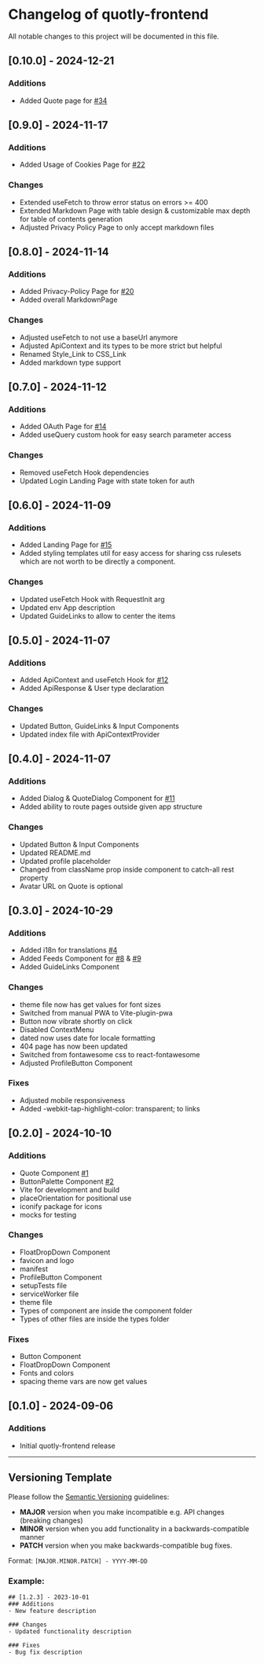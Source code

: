 # Changelog of quotly-frontend
All notable changes to this project will be documented in this file.

## [0.10.0] - 2024-12-21
### Additions
- Added Quote page for [#34](https://github.com/quotly-eu/quotly-frontend/issues/34)

## [0.9.0] - 2024-11-17
### Additions
- Added Usage of Cookies Page for [#22](https://github.com/quotly-eu/quotly-frontend/issues/22)

### Changes
- Extended useFetch to throw error status on errors >= 400
- Extended Markdown Page with table design & customizable max depth for table of contents generation
- Adjusted Privacy Policy Page to only accept markdown files

## [0.8.0] - 2024-11-14
### Additions
- Added Privacy-Policy Page for [#20](https://github.com/quotly-eu/quotly-frontend/issues/20)
- Added overall MarkdownPage

### Changes
- Adjusted useFetch to not use a baseUrl anymore
- Adjusted ApiContext and its types to be more strict but helpful
- Renamed Style_Link to CSS_Link
- Added markdown type support

## [0.7.0] - 2024-11-12
### Additions
- Added OAuth Page for [#14](https://github.com/quotly-eu/quotly-frontend/issues/14)
- Added useQuery custom hook for easy search parameter access

### Changes
- Removed useFetch Hook dependencies
- Updated Login Landing Page with state token for auth

## [0.6.0] - 2024-11-09
### Additions
- Added Landing Page for [#15](https://github.com/quotly-eu/quotly-frontend/issues/15)
- Added styling templates util for easy access for sharing css rulesets which are not worth to be directly a component.

### Changes
- Updated useFetch Hook with RequestInit arg
- Updated env App description
- Updated GuideLinks to allow to center the items

## [0.5.0] - 2024-11-07
### Additions
- Added ApiContext and useFetch Hook for [#12](https://github.com/quotly-eu/quotly-frontend/issues/12)
- Added ApiResponse & User type declaration 

### Changes
- Updated Button, GuideLinks & Input Components
- Updated index file with ApiContextProvider

## [0.4.0] - 2024-11-07
### Additions
- Added Dialog & QuoteDialog Component for [#11](https://github.com/quotly-eu/quotly-frontend/issues/11)
- Added ability to route pages outside given app structure

### Changes
- Updated Button & Input Components
- Updated README.md
- Updated profile placeholder
- Changed from className prop inside component to catch-all rest property
- Avatar URL on Quote is optional

## [0.3.0] - 2024-10-29
### Additions
- Added i18n for translations [#4](https://github.com/quotly-eu/quotly-frontend/issues/4)
- Added Feeds Component for [#8](https://github.com/quotly-eu/quotly-frontend/issues/8) & [#9](https://github.com/quotly-eu/quotly-frontend/issues/9)
- Added GuideLinks Component

### Changes
- theme file now has get values for font sizes
- Switched from manual PWA to Vite-plugin-pwa
- Button now vibrate shortly on click
- Disabled ContextMenu
- dated now uses date for locale formatting
- 404 page has now been updated
- Switched from fontawesome css to react-fontawesome
- Adjusted ProfileButton Component

### Fixes
- Adjusted mobile responsiveness
- Added -webkit-tap-highlight-color: transparent; to links

## [0.2.0] - 2024-10-10
### Additions
- Quote Component [#1](https://github.com/quotly-eu/quotly-frontend/issues/1)
- ButtonPalette Component [#2](https://github.com/quotly-eu/quotly-frontend/issues/2)
- Vite for development and build
- placeOrientation for positional use
- iconify package for icons
- mocks for testing

### Changes
- FloatDropDown Component
- favicon and logo
- manifest
- ProfileButton Component
- setupTests file
- serviceWorker file
- theme file
- Types of component are inside the component folder
- Types of other files are inside the types folder

### Fixes
- Button Component
- FloatDropDown Component
- Fonts and colors
- spacing theme vars are now get values

## [0.1.0] - 2024-09-06
### Additions
- Initial quotly-frontend release

---

## Versioning Template

Please follow the [Semantic Versioning](https://semver.org/) guidelines:

- **MAJOR** version when you make incompatible e.g. API changes (breaking changes)
- **MINOR** version when you add functionality in a backwards-compatible manner
- **PATCH** version when you make backwards-compatible bug fixes.

Format: `[MAJOR.MINOR.PATCH] - YYYY-MM-DD`

### Example:
```
## [1.2.3] - 2023-10-01
### Additions
- New feature description

### Changes
- Updated functionality description

### Fixes
- Bug fix description
```
